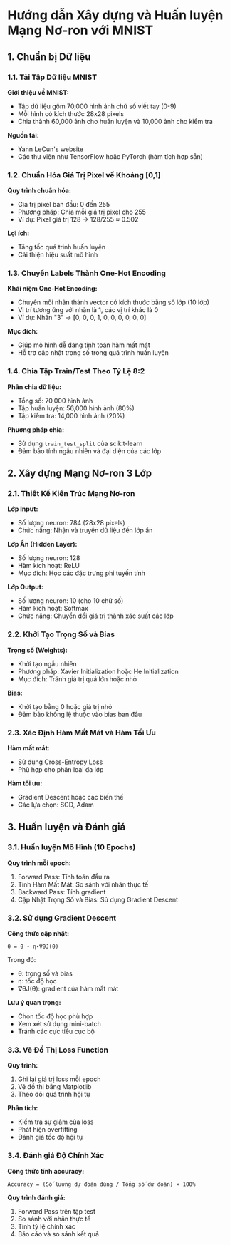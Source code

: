 # Hướng dẫn Xây dựng và Huấn luyện Mạng Nơ-ron với MNIST

## 1. Chuẩn bị Dữ liệu

### 1.1. Tải Tập Dữ liệu MNIST

**Giới thiệu về MNIST:**
- Tập dữ liệu gồm 70,000 hình ảnh chữ số viết tay (0-9)
- Mỗi hình có kích thước 28x28 pixels
- Chia thành 60,000 ảnh cho huấn luyện và 10,000 ảnh cho kiểm tra

**Nguồn tải:**
- Yann LeCun's website
- Các thư viện như TensorFlow hoặc PyTorch (hàm tích hợp sẵn)

### 1.2. Chuẩn Hóa Giá Trị Pixel về Khoảng [0,1]

**Quy trình chuẩn hóa:**
- Giá trị pixel ban đầu: 0 đến 255
- Phương pháp: Chia mỗi giá trị pixel cho 255
- Ví dụ: Pixel giá trị 128 → 128/255 ≈ 0.502

**Lợi ích:**
- Tăng tốc quá trình huấn luyện
- Cải thiện hiệu suất mô hình

### 1.3. Chuyển Labels Thành One-Hot Encoding

**Khái niệm One-Hot Encoding:**
- Chuyển mỗi nhãn thành vector có kích thước bằng số lớp (10 lớp)
- Vị trí tương ứng với nhãn là 1, các vị trí khác là 0
- Ví dụ: Nhãn "3" → [0, 0, 0, 1, 0, 0, 0, 0, 0, 0]

**Mục đích:**
- Giúp mô hình dễ dàng tính toán hàm mất mát
- Hỗ trợ cập nhật trọng số trong quá trình huấn luyện

### 1.4. Chia Tập Train/Test Theo Tỷ Lệ 8:2

**Phân chia dữ liệu:**
- Tổng số: 70,000 hình ảnh
- Tập huấn luyện: 56,000 hình ảnh (80%)
- Tập kiểm tra: 14,000 hình ảnh (20%)

**Phương pháp chia:**
- Sử dụng `train_test_split` của scikit-learn
- Đảm bảo tính ngẫu nhiên và đại diện của các lớp

## 2. Xây dựng Mạng Nơ-ron 3 Lớp

### 2.1. Thiết Kế Kiến Trúc Mạng Nơ-ron

**Lớp Input:**
- Số lượng neuron: 784 (28x28 pixels)
- Chức năng: Nhận và truyền dữ liệu đến lớp ẩn

**Lớp Ẩn (Hidden Layer):**
- Số lượng neuron: 128
- Hàm kích hoạt: ReLU
- Mục đích: Học các đặc trưng phi tuyến tính

**Lớp Output:**
- Số lượng neuron: 10 (cho 10 chữ số)
- Hàm kích hoạt: Softmax
- Chức năng: Chuyển đổi giá trị thành xác suất các lớp

### 2.2. Khởi Tạo Trọng Số và Bias

**Trọng số (Weights):**
- Khởi tạo ngẫu nhiên
- Phương pháp: Xavier Initialization hoặc He Initialization
- Mục đích: Tránh giá trị quá lớn hoặc nhỏ

**Bias:**
- Khởi tạo bằng 0 hoặc giá trị nhỏ
- Đảm bảo không lệ thuộc vào bias ban đầu

### 2.3. Xác Định Hàm Mất Mát và Hàm Tối Ưu

**Hàm mất mát:**
- Sử dụng Cross-Entropy Loss
- Phù hợp cho phân loại đa lớp

**Hàm tối ưu:**
- Gradient Descent hoặc các biến thể
- Các lựa chọn: SGD, Adam

## 3. Huấn luyện và Đánh giá

### 3.1. Huấn luyện Mô Hình (10 Epochs)

**Quy trình mỗi epoch:**
1. Forward Pass: Tính toán đầu ra
2. Tính Hàm Mất Mát: So sánh với nhãn thực tế
3. Backward Pass: Tính gradient
4. Cập Nhật Trọng Số và Bias: Sử dụng Gradient Descent

### 3.2. Sử dụng Gradient Descent

**Công thức cập nhật:**
```
θ = θ - η∙∇θJ(θ)
```

Trong đó:
- θ: trọng số và bias
- η: tốc độ học
- ∇θJ(θ): gradient của hàm mất mát

**Lưu ý quan trọng:**
- Chọn tốc độ học phù hợp
- Xem xét sử dụng mini-batch
- Tránh các cực tiểu cục bộ

### 3.3. Vẽ Đồ Thị Loss Function

**Quy trình:**
1. Ghi lại giá trị loss mỗi epoch
2. Vẽ đồ thị bằng Matplotlib
3. Theo dõi quá trình hội tụ

**Phân tích:**
- Kiểm tra sự giảm của loss
- Phát hiện overfitting
- Đánh giá tốc độ hội tụ

### 3.4. Đánh giá Độ Chính Xác

**Công thức tính accuracy:**
```
Accuracy = (Số lượng dự đoán đúng / Tổng số dự đoán) × 100%
```

**Quy trình đánh giá:**
1. Forward Pass trên tập test
2. So sánh với nhãn thực tế
3. Tính tỷ lệ chính xác
4. Báo cáo và so sánh kết quả